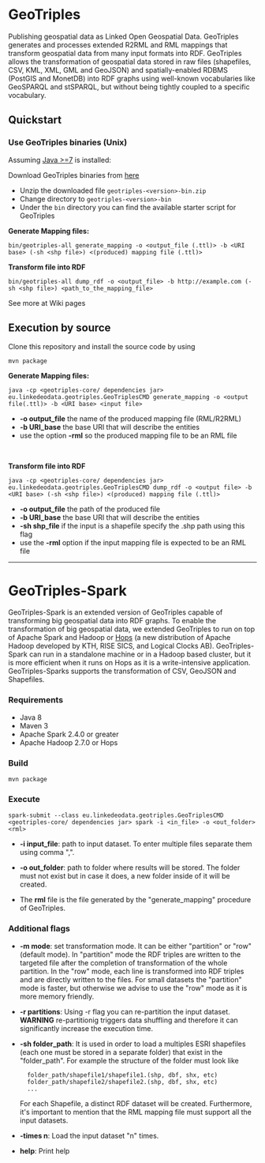 # GeoTriples
Publishing geospatial data as Linked Open Geospatial Data. GeoTriples generates and processes extended R2RML and RML 
mappings that transform geospatial data from many input formats into RDF. GeoTriples allows the transformation of 
geospatial data stored in raw files (shapefiles, CSV, KML, XML, GML and GeoJSON) and spatially-enabled RDBMS 
(PostGIS and MonetDB) into RDF graphs using well-known vocabularies like GeoSPARQL and stSPARQL, but without being tightly
 coupled to a specific vocabulary. 

## Quickstart ##
### Use GeoTriples binaries (Unix) ###
Assuming [Java >=7](https://www.java.com/en/download/) is installed:

Download GeoTriples binaries from [here](http://geotriples.di.uoa.gr/downloads/geotriples-1.1.6-bin.zip)
*	Unzip the downloaded file `geotriples-<version>-bin.zip`
*	Change directory to `geotriples-<version>-bin`
*	Under the `bin` directory you can find the available starter script for GeoTriples

**Generate Mapping files:**

    bin/geotriples-all generate_mapping -o <output_file (.ttl)> -b <URI base> (-sh <shp file>) <(produced) mapping file (.ttl)>

**Transform file into RDF**
    
    bin/geotriples-all dump_rdf -o <output_file> -b http://example.com (-sh <shp file>) <path_to_the_mapping_file>

	
See more at Wiki pages

## Execution by source

Clone this repository and install the source code by using
    
    mvn package 

**Generate Mapping files:**

    java -cp <geotriples-core/ dependencies jar> eu.linkedeodata.geotriples.GeoTriplesCMD generate_mapping -o <output file(.ttl)> -b <URI base> <input file>

* **-o output_file** the name of the produced mapping file (RML/R2RML)
* **-b URI_base** the base URI that will describe the entities
* use the option **-rml** so the produced mapping file to be an RML file

<br/>

**Transform file into RDF**

    java -cp <geotriples-core/ dependencies jar> eu.linkedeodata.geotriples.GeoTriplesCMD dump_rdf -o <output file> -b <URI base> (-sh <shp file>) <(produced) mapping file (.ttl)>
    
* **-o output_file** the path of the produced file
* **-b URI_base** the base URI that will describe the entities
* **-sh shp_file** if the input is a shapefile specify the .shp path using this flag 
* use the **-rml** option if the input mapping file is expected to be an RML file 



---

# GeoTriples-Spark

GeoTriples-Spark is an extended version of GeoTriples capable of transforming big geospatial data into RDF graphs.
To enable the transformation of big geospatial
data, we extended GeoTriples to run on top of Apache Spark and Hadoop or [Hops](https://github.com/hopshadoop/hops) (a new distribution of Apache Hadoop developed by KTH, RISE SICS, and Logical Clocks AB). GeoTriples-Spark can
run in a standalone machine or in a Hadoop based cluster, but it is more efficient when it runs on Hops as it is a write-intensive application. GeoTriples-Sparks supports the transformation
of CSV, GeoJSON and Shapefiles.

### Requirements
* Java 8
* Maven 3
* Apache Spark 2.4.0 or greater
* Apache Hadoop 2.7.0 or Hops

### Build
    mvn package

### Execute
    spark-submit --class eu.linkedeodata.geotriples.GeoTriplesCMD <geotriples-core/ dependencies jar> spark -i <in_file> -o <out_folder> <rml>

* **-i input_file**: path to input dataset. To enter multiple files separate them using comma ",".

* **-o out_folder**: path to folder where results will be stored. The folder must not exist but in case it does, a new folder inside of it will be created.

* The **rml** file is the file generated by the "generate_mapping" procedure of GeoTriples.

### Additional flags

* **-m mode**: set transformation mode. It can be either "partition" or "row"(default mode). In "partition" mode the RDF triples are written to the targeted file after the
completion of transformation of the whole partition. In the "row" mode, each line is transformed into RDF triples and are directly written to the files.
For small datasets the "partition" mode is faster, but otherwise we advise to use the "row" mode as it is more memory friendly.
 
* **-r partitions**: Using -r flag you can re-partition the input dataset. 
**WARNING** re-partitionig triggers data shuffling and therefore it can significantly increase the execution time.

* **-sh folder_path**: It is used in order to load a multiples ESRI shapefiles (each one must be stored in a separate folder) that exist in the "folder_path". For example the structure of the folder must look like
    
        folder_path/shapefile1/shapefile1.(shp, dbf, shx, etc)
        folder_path/shapefile2/shapefile2.(shp, dbf, shx, etc)
        ...
    For each Shapefile, a distinct RDF dataset will be created. Furthermore, it's important to mention that the RML mapping file must support all the input datasets.
     
* **-times n**: Load the input dataset "n" times.

* **help**: Print help   